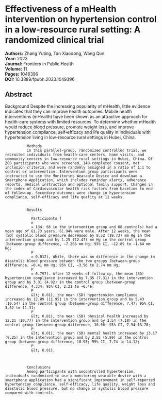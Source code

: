 # Effectiveness of a mHealth intervention on hypertension control in a low-resource rural setting: A randomized clinical trial

**Authors:** Zhang Yuting, Tan Xiaodong, Wang Qun  
**Year:** 2023  
**Journal:** Frontiers in Public Health  
**Volume:** 11  
**Pages:** 1049396  
**DOI:** 10.3389/fpubh.2023.1049396  

## Abstract
Background
              Despite the increasing popularity of mHealth, little evidence indicates that they can improve health outcomes. Mobile health interventions (mHealth) have been shown as an attractive approach for health-care systems with limited resources. To determine whether mHealth would reduce blood pressure, promote weight loss, and improve hypertension compliance, self-efficacy and life quality in individuals with hypertension living in low-resource rural settings in Hubei, China.
            
            
              Methods
              In this parallel-group, randomized controlled trial, we recruited individuals from health-care centers, home visits, and community centers in low-resource rural settings in Hubei, China. Of 200 participants who were screened, 148 completed consent, met inclusion criteria, and were randomly assigned in a ratio of 1:1 to control or intervention. Intervention group participants were instructed to use the Monitoring Wearable Device and download a Smartphone Application, which includes reminder alerts, adherence reports, medical instruction and optional family support. Changes in the index of Cardiovascular health risk factors from baseline to end of follow-up. Secondary outcomes were change in hypertension compliance, self-efficacy and life quality at 12 weeks.
            
            
              Results
              
                Participants (
                n
                = 134; 66 in the intervention group and 68 controls) had a mean age of 61.73 years, 61.94% were male. After 12 weeks, the mean (SD) systolic blood pressure decreased by 8.52 (19.73) mm Hg in the intervention group and by 1.25 (12.47) mm Hg in the control group (between-group difference, −7.265 mm Hg; 95% CI, −12.89 to −1.64 mm Hg;
                P
                = 0.012), While, there was no difference in the change in diastolic blood pressure between the two groups (between-group difference, −0.41 mm Hg; 95% CI, −3.56 to 2.74 mm Hg;
                P
                = 0.797). After 12 weeks of follow-up, the mean (SD) hypertension compliance increased by 7.35 (7.31) in the intervention group and by 3.01 (4.92) in the control group (between-group difference, 4.334; 95% CI, 2.21 to −6.46;
                P
                &lt; 0.01), the mean (SD) hypertension compliance increased by 12.89 (11.95) in the intervention group and by 5.43 (10.54) in the control group (between-group difference, 7.47; 95% CI, 3.62 to 11.31;
                P
                &lt; 0.01), the mean (SD) physical health increased by 12.21 (10.77) in the intervention group and by 1.54 (7.18) in the control group (between-group difference, 10.66; 95% CI, 7.54–13.78;
                P
                &lt; 0.01), the mean (SD) mental health increased by 13.17 (9.25) in the intervention group and by 2.55 (5.99) in the control group (between-group difference, 10.93; 95% CI, 7.74 to 14.12;
                P
                &lt; 0.01).
              
            
            
              Conclusions
              Among participants with uncontrolled hypertension, individuals randomized to use a monitoring wearable device with a smartphone application had a significant improvement in self-reported hypertension compliance, self-efficacy, life quality, weight loss and diastolic blood pressure, but no change in systolic blood pressure compared with controls.

